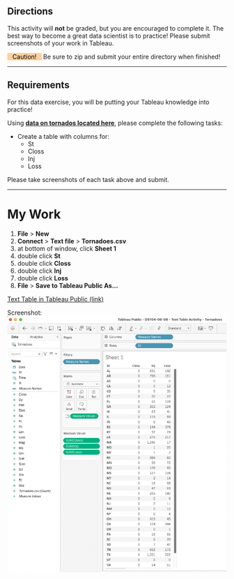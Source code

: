 ## Directions

This activity will **not** be graded, but you are encouraged to complete it. The best way to become a great data scientist is to practice! Please submit screenshots of your work in Tableau.

<mark style="background: #FFB86CA6;">   Caution!   </mark>  Be sure to zip and submit your entire directory when finished!

---
## Requirements

For this data exercise, you will be putting your Tableau knowledge into practice!

Using **[data on tornados located here](https://repo.exeterlms.com/documents/V2/DataScience/Data-Wrang-Visual/Tornados.zip)**, please complete the following tasks:

-   Create a table with columns for:
    -   St
    -   Closs
    -   Inj
    -   Loss

Please take screenshots of each task above and submit.

---

# My Work

1. **File** > **New**
2. **Connect** > **Text file** > **Tornadoes.csv**
3. at bottom of window, click **Sheet 1**
4. double click **St**
5. double click **Closs**
6. double click **Inj**
7. double click **Loss**
8. **File** > **Save to Tableau Public As...**

[Text Table in Tableau Public (link)](https://public.tableau.com/app/profile/heather.walker8021/viz/DS104-06-08-TextTableActivity-Tornadoes/Sheet1)

Screenshot:
![](./DS104-06-08%20-%20Text%20Table%20Activity.png)